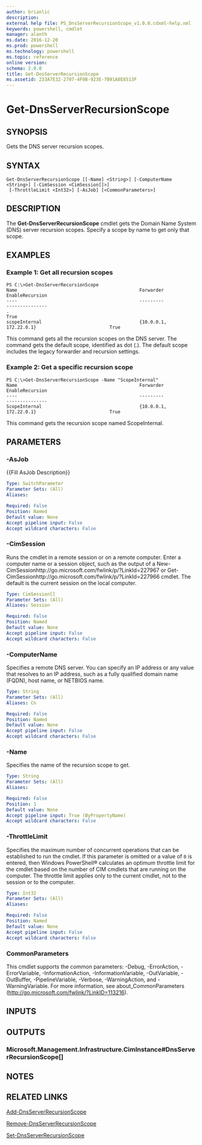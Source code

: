 ```yaml
---
author: brianlic
description: 
external help file: PS_DnsServerRecursionScope_v1.0.0.cdxml-help.xml
keywords: powershell, cmdlet
manager: alanth
ms.date: 2016-12-20
ms.prod: powershell
ms.technology: powershell
ms.topic: reference
online version: 
schema: 2.0.0
title: Get-DnsServerRecursionScope
ms.assetid: 233A7E32-2707-4F0B-923E-7B91A8E8513F
---
```


# Get-DnsServerRecursionScope

## SYNOPSIS
Gets the DNS server recursion scopes.

## SYNTAX

```
Get-DnsServerRecursionScope [[-Name] <String>] [-ComputerName <String>] [-CimSession <CimSession[]>]
 [-ThrottleLimit <Int32>] [-AsJob] [<CommonParameters>]
```

## DESCRIPTION
The **Get-DnsServerRecursionScope** cmdlet gets the Domain Name System (DNS) server recursion scopes.
Specify a scope by name to get only that scope.

## EXAMPLES

### Example 1: Get all recursion scopes
```
PS C:\>Get-DnsServerRecursionScope
Name                                             Forwarder                                        EnableRecursion
----                                             ---------                                        ---------------
.                                                                                                 True
scopeInternal                                    {10.0.0.1, 172.22.0.1}                           True
```

This command gets all the recursion scopes on the DNS server.
The command gets the default scope, identified as dot (.).
The default scope includes the legacy forwarder and recursion settings.

### Example 2: Get a specific recursion scope
```
PS C:\>Get-DnsServerRecursionScope -Name "ScopeInternal"
Name                                             Forwarder                                        EnableRecursion
----                                             ---------                                        ---------------
ScopeInternal                                    {10.0.0.1, 172.22.0.1}                           True
```

This command gets the recursion scope named ScopeInternal.

## PARAMETERS

### -AsJob
{{Fill AsJob Description}}

```yaml
Type: SwitchParameter
Parameter Sets: (All)
Aliases: 

Required: False
Position: Named
Default value: None
Accept pipeline input: False
Accept wildcard characters: False
```

### -CimSession
Runs the cmdlet in a remote session or on a remote computer.
Enter a computer name or a session object, such as the output of a New-CimSessionhttp://go.microsoft.com/fwlink/p/?LinkId=227967 or Get-CimSessionhttp://go.microsoft.com/fwlink/p/?LinkId=227966 cmdlet.
The default is the current session on the local computer.

```yaml
Type: CimSession[]
Parameter Sets: (All)
Aliases: Session

Required: False
Position: Named
Default value: None
Accept pipeline input: False
Accept wildcard characters: False
```

### -ComputerName
Specifies a remote DNS server.
You can specify an IP address or any value that resolves to an IP address, such as a fully qualified domain name (FQDN), host name, or NETBIOS name.

```yaml
Type: String
Parameter Sets: (All)
Aliases: Cn

Required: False
Position: Named
Default value: None
Accept pipeline input: False
Accept wildcard characters: False
```

### -Name
Specifies the name of the recursion scope to get.

```yaml
Type: String
Parameter Sets: (All)
Aliases: 

Required: False
Position: 1
Default value: None
Accept pipeline input: True (ByPropertyName)
Accept wildcard characters: False
```

### -ThrottleLimit
Specifies the maximum number of concurrent operations that can be established to run the cmdlet.
If this parameter is omitted or a value of `0` is entered, then Windows PowerShell® calculates an optimum throttle limit for the cmdlet based on the number of CIM cmdlets that are running on the computer.
The throttle limit applies only to the current cmdlet, not to the session or to the computer.

```yaml
Type: Int32
Parameter Sets: (All)
Aliases: 

Required: False
Position: Named
Default value: None
Accept pipeline input: False
Accept wildcard characters: False
```

### CommonParameters
This cmdlet supports the common parameters: -Debug, -ErrorAction, -ErrorVariable, -InformationAction, -InformationVariable, -OutVariable, -OutBuffer, -PipelineVariable, -Verbose, -WarningAction, and -WarningVariable. For more information, see about_CommonParameters (http://go.microsoft.com/fwlink/?LinkID=113216).

## INPUTS

## OUTPUTS

### Microsoft.Management.Infrastructure.CimInstance#DnsServerRecursionScope[]

## NOTES

## RELATED LINKS

[Add-DnsServerRecursionScope](./Add-DnsServerRecursionScope.md)

[Remove-DnsServerRecursionScope](./Remove-DnsServerRecursionScope.md)

[Set-DnsServerRecursionScope](./Set-DnsServerRecursionScope.md)

